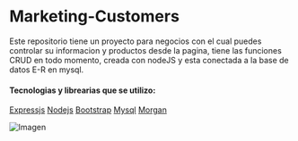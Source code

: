 # Marketing-Customers 
Este repositorio tiene un proyecto para negocios con el cual puedes controlar su informacion y productos desde la pagina, tiene las funciones CRUD en todo momento, creada con nodeJS y esta conectada a la base de datos E-R en mysql.

<h4> Tecnologias y librearias que se utilizo:</h4>

[Expressjs](https://expressjs.com/es/ "Expressjs")
[Nodejs](https://nodejs.org/es/ "Node js")
[Bootstrap](https://getbootstrap.com/ "Bootstrap")
[Mysql](https://www.mysql.com/ "Mysql")
[Morgan](https://www.npmjs.com/package/morgan "Morgan")


![Imagen](https://raw.githubusercontent.com/ErickRV19/ErickRV19.github.io/master/img/proyectos/control%20negocios.png "imagen")

